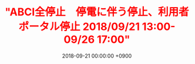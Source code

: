 ﻿---
layout: ja/event/post
title:  <span style="color:red">"ABCI全停止　停電に伴う停止、利用者ポータル停止 2018/09/21 13:00-09/26 17:00"</span>
date:   2018-09-21 00:00:00 +0900
showdate: 2018.09.21
lang: ja
headline: "1"
categories: "EVENT"
img: event5.png
outurl: https://s-yama.github.io/demo.abci.ai/ja/about_abci/info.html
---

